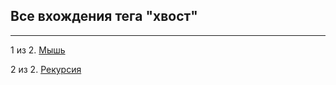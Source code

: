 ## Все вхождения тега "хвост"

---

1 из 2. [Мышь](./2020-07-06_mouse.md)

2 из 2. [Рекурсия](./2020-07-06_recursion.md)

